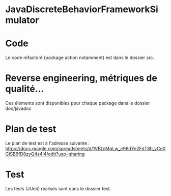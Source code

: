 # JavaDiscreteBehaviorFrameworkSimulator

# Code

Le code refactoré (package action notamment) est dans le dossier src.

# Reverse engineering, métriques de qualité...

Ces éléments sont disponibles pour chaque package dans le dossier doc/javadoc

# Plan de test

Le plan de test est à l'adresse suivante : https://docs.google.com/spreadsheets/d/1VBLiiMqLw_e96dYe2FdT8h_yCe0GISB6fD8zyQ4s4I4/edit?usp=sharing

# Test

Les tests (JUnit) réalisés sont dans le dossier test.